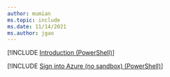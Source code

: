 ```yaml
---
author: mumian
ms.topic: include
ms.date: 11/14/2021
ms.author: jgao
---
```

[!INCLUDE [Introduction (PowerShell)](azure-template-exercise-sandbox-intro-powershell.md)]

[!INCLUDE [Sign into Azure (no sandbox) (PowerShell)](azure-template-exercise-nosandbox-sign-in-powershell.md)]
